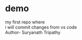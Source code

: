 # demo
my first repo	where 
<br> 
i will commit changes from vs code
<br>
Author- Suryanath Tripathy
